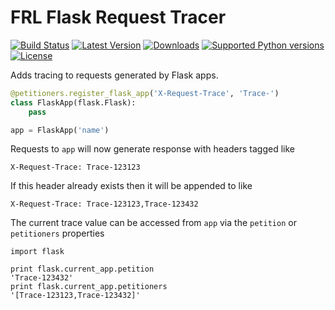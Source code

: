 # FRL Flask Request Tracer

[![Build Status](https://secure.travis-ci.org/balanced/petitioners.png?branch=master)](http://travis-ci.org/balanced/petitioners) [![Latest Version](https://pypip.in/version/petitioners/badge.svg)](https://pypi.python.org/pypi/petitioners/) [![Downloads](https://pypip.in/download/petitioners/badge.svg)](https://pypi.python.org/pypi/petitioners/) [![Supported Python versions](https://pypip.in/py_versions/petitioners/badge.svg)](https://pypi.python.org/pypi/petitioners/) [![License](https://pypip.in/license/petitioners/badge.svg)](https://pypi.python.org/pypi/petitioners/)

Adds tracing to requests generated by Flask apps.

```python
@petitioners.register_flask_app('X-Request-Trace', 'Trace-')
class FlaskApp(flask.Flask):
    pass

app = FlaskApp('name')
```

Requests to `app` will now generate response with headers tagged like

```
X-Request-Trace: Trace-123123
```

If this header already exists then it will be appended to like

```
X-Request-Trace: Trace-123123,Trace-123432
```

The current trace value can be accessed from `app` via the `petition` or `petitioners` properties

```
import flask

print flask.current_app.petition
'Trace-123432'
print flask.current_app.petitioners
'[Trace-123123,Trace-123432]'
```
